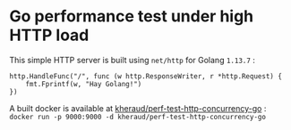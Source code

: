# Go performance test under high HTTP load

This simple HTTP server is built using `net/http` for Golang `1.13.7` :

```golang
http.HandleFunc("/", func (w http.ResponseWriter, r *http.Request) {
    fmt.Fprintf(w, "Hay Golang!")
})
```

A built docker is available at [kheraud/perf-test-http-concurrency-go](https://hub.docker.com/r/kheraud/perf-test-http-concurrency-go) : `docker run -p 9000:9000 -d kheraud/perf-test-http-concurrency-go`
